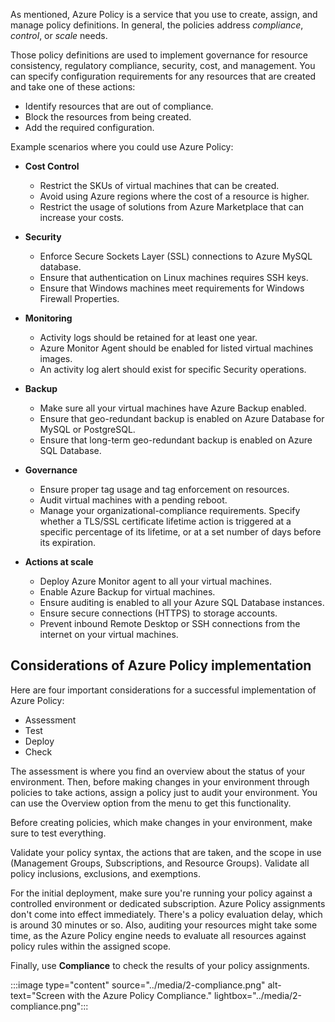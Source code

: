 As mentioned, Azure Policy is a service that you use to create, assign, and manage policy definitions. In general, the policies address _compliance_, _control_, or _scale_ needs.

Those policy definitions are used to implement governance for resource consistency, regulatory compliance, security, cost, and management. You can specify configuration requirements for any resources that are created and take one of these actions:

- Identify resources that are out of compliance.
- Block the resources from being created.
- Add the required configuration.

Example scenarios where you could use Azure Policy:

- **Cost Control**
  - Restrict the SKUs of virtual machines that can be created.
  - Avoid using Azure regions where the cost of a resource is higher.
  - Restrict the usage of solutions from Azure Marketplace that can increase your costs.

- **Security**
  - Enforce Secure Sockets Layer (SSL) connections to Azure MySQL database.
  - Ensure that authentication on Linux machines requires SSH keys.
  - Ensure that Windows machines meet requirements for Windows Firewall Properties.

- **Monitoring**
  - Activity logs should be retained for at least one year.
  - Azure Monitor Agent should be enabled for listed virtual machines images.
  - An activity log alert should exist for specific Security operations.

- **Backup**
  - Make sure all your virtual machines have Azure Backup enabled.
  - Ensure that geo-redundant backup is enabled on Azure Database for MySQL or PostgreSQL.
  - Ensure that long-term geo-redundant backup is enabled on Azure SQL Database.

- **Governance**
  - Ensure proper tag usage and tag enforcement on resources.
  - Audit virtual machines with a pending reboot.
  - Manage your organizational-compliance requirements. Specify whether a TLS/SSL certificate lifetime action is triggered at a specific percentage of its lifetime, or at a set number of days before its expiration.

- **Actions at scale**
  - Deploy Azure Monitor agent to all your virtual machines.
  - Enable Azure Backup for virtual machines.
  - Ensure auditing is enabled to all your Azure SQL Database instances.
  - Ensure secure connections (HTTPS) to storage accounts.
  - Prevent inbound Remote Desktop or SSH connections from the internet on your virtual machines.

## Considerations of Azure Policy implementation

Here are four important considerations for a successful implementation of Azure Policy:

- Assessment
- Test
- Deploy
- Check

The assessment is where you find an overview about the status of your environment. Then, before making changes in your environment through policies to take actions, assign a policy just to audit your environment. You can use the Overview option from the menu to get this functionality.

Before creating policies, which make changes in your environment, make sure to test everything.

Validate your policy syntax, the actions that are taken, and the scope in use (Management Groups, Subscriptions, and Resource Groups). Validate all policy inclusions, exclusions, and exemptions.

For the initial deployment, make sure you're running your policy against a controlled environment or dedicated subscription. Azure Policy assignments don't come into effect immediately. There's a policy evaluation delay, which is around 30 minutes or so. Also, auditing your resources might take some time, as the Azure Policy engine needs to evaluate all resources against policy rules within the assigned scope.

Finally, use **Compliance** to check the results of your policy assignments.

:::image type="content" source="../media/2-compliance.png" alt-text="Screen with the Azure Policy Compliance." lightbox="../media/2-compliance.png":::
